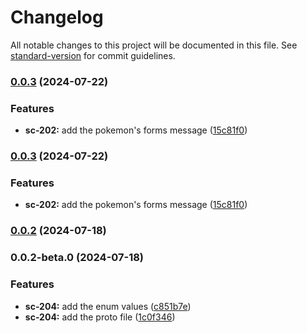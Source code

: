 # Changelog

All notable changes to this project will be documented in this file. See [standard-version](https://github.com/conventional-changelog/standard-version) for commit guidelines.

### [0.0.3](https://github.com/pokemon-vgc-project/lib-proto/compare/v0.0.2...v0.0.3) (2024-07-22)


### Features

* **sc-202:** add the pokemon's forms message ([15c81f0](https://github.com/pokemon-vgc-project/lib-proto/commit/15c81f0cc944a61bcf96e214e3e35f68bb0e7e11))

### [0.0.3](https://github.com/pokemon-vgc-project/lib-proto/compare/v0.0.2...v0.0.3) (2024-07-22)


### Features

* **sc-202:** add the pokemon's forms message ([15c81f0](https://github.com/pokemon-vgc-project/lib-proto/commit/15c81f0cc944a61bcf96e214e3e35f68bb0e7e11))

### [0.0.2](https://github.com/pokemon-vgc-project/lib-proto/compare/v0.0.2-beta.0...v0.0.2) (2024-07-18)

### 0.0.2-beta.0 (2024-07-18)


### Features

* **sc-204:** add the enum values ([c851b7e](https://github.com/pokemon-vgc-project/lib-proto/commit/c851b7e5588fe0dff191f431eb7ccfc8a5cb6d58))
* **sc-204:** add the proto file ([1c0f346](https://github.com/pokemon-vgc-project/lib-proto/commit/1c0f346954deaaaa44a6300e51af3ed7a50b98aa))
